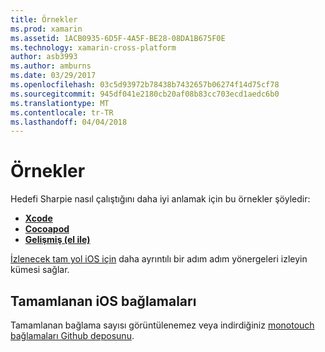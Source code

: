 ```yaml
---
title: Örnekler
ms.prod: xamarin
ms.assetid: 1ACB0935-6D5F-4A5F-BE28-08DA1B675F0E
ms.technology: xamarin-cross-platform
author: asb3993
ms.author: amburns
ms.date: 03/29/2017
ms.openlocfilehash: 03c5d93972b78438b7432657b06274f14d75cf78
ms.sourcegitcommit: 945df041e2180cb20af08b83cc703ecd1aedc6b0
ms.translationtype: MT
ms.contentlocale: tr-TR
ms.lasthandoff: 04/04/2018
---
```

# <a name="examples"></a>Örnekler

Hedefi Sharpie nasıl çalıştığını daha iyi anlamak için bu örnekler şöyledir:

- [**Xcode**](xcode.md)
- [**Cocoapod**](cocoapod.md)
- [**Gelişmiş (el ile)**](advanced.md)

[İzlenecek tam yol iOS için](~/ios/platform/binding-objective-c/walkthrough.md) daha ayrıntılı bir adım adım yönergeleri izleyin kümesi sağlar.

## <a name="completed-ios-bindings"></a>Tamamlanan iOS bağlamaları

Tamamlanan bağlama sayısı görüntülenemez veya indirdiğiniz [monotouch bağlamaları Github deposunu](https://github.com/mono/monotouch-bindings/).

